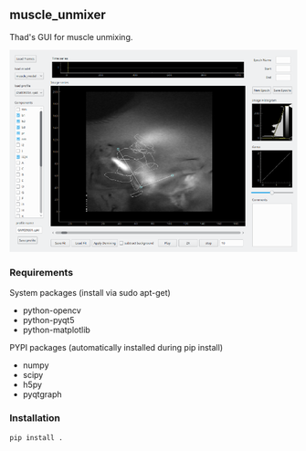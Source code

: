 ## muscle_unmixer 

Thad's GUI for muscle unmixing.

![screenshot](images/screenshot.png)

### Requirements

System packages (install via sudo apt-get)
* python-opencv 
* python-pyqt5 
* python-matplotlib

PYPI packages (automatically installed during pip install)
* numpy
* scipy
* h5py
* pyqtgraph

### Installation

```bash
pip install .
```

